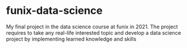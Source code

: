 # funix-data-science
My final project in the data science course at funix in 2021. The project requires to take any real-life interested topic and develop a data science project by implementing learned knowledge and skills 
